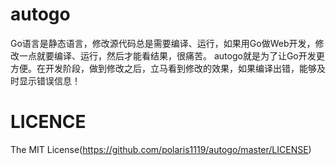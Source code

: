 autogo
======

Go语言是静态语言，修改源代码总是需要编译、运行，如果用Go做Web开发，修改一点就要编译、运行，然后才能看结果，很痛苦。
autogo就是为了让Go开发更方便。在开发阶段，做到修改之后，立马看到修改的效果，如果编译出错，能够及时显示错误信息！

LICENCE
======

The MIT License(https://github.com/polaris1119/autogo/master/LICENSE)